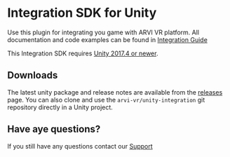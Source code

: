 # Integration SDK for Unity
Use this plugin for integrating you game with ARVI VR platform. All documentation and code examples can be found in [Integration Guide](https://arvi-vr.github.io/integration-guide/tabs/integrations-unity/)

This Integration SDK requires [Unity 2017.4 or newer](//unity3d.com/get-unity/download).

## Downloads
The latest unity package and release notes are available from the [releases](//github.com/arvi-vr/unity-integration/releases) page. You can also clone and use the `arvi-vr/unity-integration` git repository directly in a Unity project.

## Have aye questions?
If you still have any questions contact our [Support](mailto:vr.support@arvilab.com)
